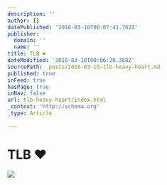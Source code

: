 ```yaml
---
description: ''
author: []
datePublished: '2016-03-10T00:07:41.762Z'
publisher:
  domain: ''
  name: ''
title: TLB ❤️
dateModified: '2016-03-10T00:06:20.368Z'
sourcePath: _posts/2016-03-10-tlb-heavy-heart.md
published: true
inFeed: true
hasPage: true
inNav: false
url: tlb-heavy-heart/index.html
_context: 'http://schema.org'
_type: Article

---
```

# TLB ❤️
![](https://the-grid-user-content.s3-us-west-2.amazonaws.com/7f87acf6-f73e-403f-a8cd-461cf151884c.png)